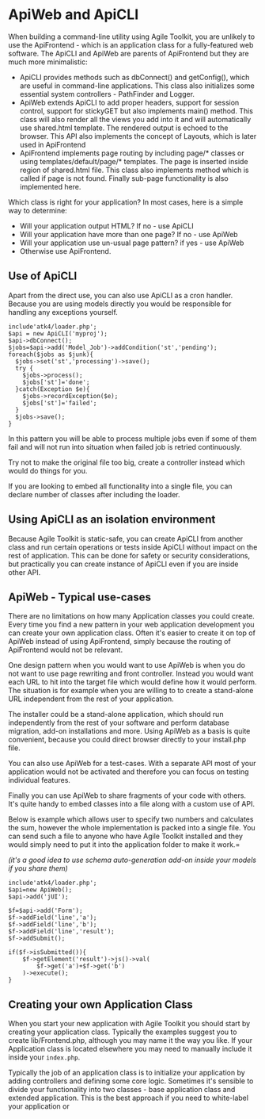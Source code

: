 # ApiWeb and ApiCLI

When building a command-line utility using Agile Toolkit, you are unlikely to use the ApiFrontend - which is an application class for a fully-featured web software. The ApiCLI and ApiWeb are parents of ApiFrontend but they are much more minimalistic:* ApiCLI provides methods such as dbConnect() and getConfig(), which are useful in command-line applications. This class also initializes some essential system controllers - PathFinder and Logger.* ApiWeb extends ApiCLI to add proper headers, support for session control, support for stickyGET but also implements main() method. This class will also render all the views you add into it and will automatically use shared.html template. The rendered output is echoed to the browser. This API also implements the concept of Layouts, which is later used in ApiFrontend* ApiFrontend implements page routing by including page/* classes or using templates/default/page/* templates. The page is inserted inside <?Content?> region of shared.html file. This class also implements method which is called if page is not found. Finally sub-page functionality is also implemented here.
Which class is right for your application? In most cases, here is a simple way to determine:* Will your application output HTML? If no - use ApiCLI* Will your application have more than one page? If no - use ApiWeb* Will your application use un-usual page pattern? if yes - use ApiWeb* Otherwise use ApiFrontend.## Use of ApiCLI	Apart from the direct use, you can also use ApiCLI as a cron handler. Because you are using models directly you would be responsible for handling any exceptions yourself. ```include'atk4/loader.php';$api = new ApiCLI('myproj');$api->dbConnect();$jobs=$api->add('Model_Job')->addCondition('st','pending');foreach($jobs as $junk){  $jobs->set('st','processing')->save();  try {    $jobs->process();    $jobs['st']='done';  }catch(Exception $e){    $jobs->recordException($e);    $jobs['st']='failed';  }  $jobs->save();}
```

In this pattern you will be able to process multiple jobs even if some of them fail and will not run into situation when failed job is retried continuously.Try not to make the original file too big, create a controller instead which would do things for you.If you are looking to embed all functionality into a single file, you can declare number of classes after including the loader.## Using ApiCLI as an isolation environment
Because Agile Toolkit is static-safe, you can create ApiCLI from another class and run certain operations or tests inside ApiCLI without impact on the rest of application. This can be done for safety or security considerations, but practically you can create instance of ApiCLI even if you are inside other API.## ApiWeb - Typical use-cases
There are no limitations on how many Application classes you could create. Every time you find a new pattern in your web application development you can create your own application class. Often it's easier to create it on top of ApiWeb instead of using ApiFrontend, simply because the routing of ApiFrontend would not be relevant.One design pattern when you would want to use ApiWeb is when you do not want to use page rewriting and front controller. Instead you would want each URL to hit into the target file which would define how it would perform. The situation is for example when you are willing to to create a stand-alone URL independent from the rest of your application.The installer could be a stand-alone application, which should run independently from the rest of your software and perform database migration, add-on installations and more. Using ApiWeb as a basis is quite convenient, because you could direct browser directly to your install.php file.You can also use ApiWeb for a test-cases. With a separate API most of your application would not be activated and therefore you can focus on testing individual features. Finally you can use ApiWeb to share fragments of your code with others. It's quite handy to embed classes into a file along with a custom use of API. Below is example which allows user to specify two numbers and calculates the sum, however the whole implementation is packed into a single file. You can send such a file to anyone who have Agile Toolkit installed and they would simply need to put it into the application folder to make it work.=*(it's a good idea to use schema auto-generation add-on inside your models if you share them)*
```include'atk4/loader.php';$api=new ApiWeb();$api->add('jUI'); $f=$api->add('Form');$f->addField('line','a');$f->addField('line','b');$f->addField('line','result');$f->addSubmit(); if($f->isSubmitted()){	$f->getElement('result')->js()->val(        $f->get('a')+$f->get('b')    )->execute();}```
## Creating your own Application ClassWhen you start your new application with Agile Toolkit you should start by creating your application class. Typically the examples suggest you to create lib/Frontend.php, although you may name it the way you like. If your Application class is located elsewhere you may need to manually include it inside your `index.php`. Typically the job of an application class is to initialize your application by adding controllers and defining some core logic. Sometimes it's sensible to divide your functionality into two classes - base application class and extended application. This is the best approach if you need to white-label your application or 